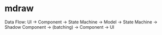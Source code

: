 # mdraw

Data Flow: UI -> Component -> State Machine -> Model -> State Machine -> Shadow Component -> (batching) -> Component -> UI